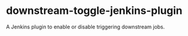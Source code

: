 downstream-toggle-jenkins-plugin
================================

A Jenkins plugin to enable or disable triggering downstream jobs.
